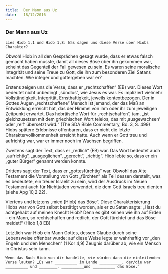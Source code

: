 ```yaml
---
title:  Der Mann aus Uz
date:   18/12/2016
---
```


### Der Mann aus Uz 

`Lies Hiob 1,1 und Hiob 1,8: Was sagen uns diese Verse über Hiobs Charakter?` 

Obwohl Hiob in all den Gesprächen gesagt wurde, dass er etwas falsch gemacht haben musste, damit all dieses Böse über ihn gekommen war, scheint das Gegenteil der Fall gewesen zu sein. Es waren seine moralische Integrität und seine Treue zu Gott, die ihn zum besonderen Ziel Satans machten. Wie integer und gottergeben war er? 

Erstens zeigen uns die Verse, dass er „rechtschaffen“ (EB) war. Dieses Wort bedeutet nicht unbedingt „sündlos“, wie Jesus es war. Es impliziert vielmehr Vollständigkeit, Integrität, Ernsthaftigkeit, jeweils kontextbezogen. Der in Gottes Augen „rechtschaffene“ Mensch ist jemand, der das Maß an Entwicklung erreicht hat, das der Himmel von ihm oder ihr zum jeweiligen Zeitpunkt erwartet. Das hebräische Wort für „rechtschaffen“, tam, „ist gleichzusetzen mit dem griechischen Wort teleios, das mit ‚ausgewachsen‘ oder ‚reif‘ übersetzt wird.“ (The SDA Bible Commentary, Bd. 3, S. 499) Hiobs spätere Erlebnisse offenbaren, dass er nicht die letzte Charaktervollkommenheit erreicht hatte. Auch wenn er Gott treu und aufrichtig war, war er immer noch im Wachsen begriffen. 

Zweitens sagt der Text, dass er „redlich“ (EB) war. Das Wort bedeutet auch „aufrichtig“, „ausgeglichen“, „gerecht“, „richtig“. Hiob lebte so, dass er ein „guter Bürger“ genannt werden konnte. 

Drittens sagt der Text, dass er „gottesfürchtig“ war. Obwohl das Alte Testament die Vorstellung von Gott „fürchten“ als Teil dessen darstellt, was es bedeutete, ein treuer Israelit zu sein, wird der Ausdruck im Neuen Testament auch für Nichtjuden verwendet, die dem Gott Israels treu dienten (siehe Apg 10,2.22). 

Viertens und letztens „mied [Hiob] das Böse“. Diese Charakterisierung Hiobs war von Gott selbst bestätigt worden, als er zu Satan sagte: „Hast du achtgehabt auf meinen Knecht Hiob? Denn es gibt keinen wie ihn auf Erden – ein Mann, so rechtschaffen und redlich, der Gott fürchtet und das Böse meidet!“ (Hiob 1,8 EB) 

Letztlich war Hiob ein Mann Gottes, dessen Glaube durch seine Lebensweise offenbar wurde; auf diese Weise legte er wahrhaftig vor „den Engeln und den Menschen“ (1 Kor 4,9) Zeugnis darüber ab, wie ein Mensch in Christus sein kann. 

`Wenn das Buch Hiob von dir handelte, wie würden dann die einleitenden Verse lauten? „Es war __________ im Lande __________, der/die war __________ und ________, __________und __________ das Böse.“` 